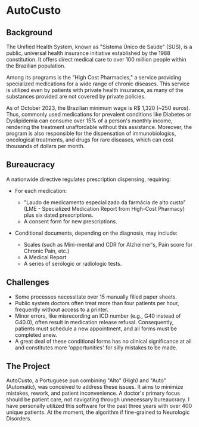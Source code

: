 # AutoCusto

## Background

The Unified Health System, known as "Sistema Único de Saúde" (SUS), is a public, universal health insurance initiative established by the 1988 constitution. It offers direct medical care to over 100 million people within the Brazilian population.

Among its programs is the "High Cost Pharmacies," a service providing specialized medications for a wide range of chronic diseases. This service is utilized even by patients with private health insurance, as many of the substances provided are not covered by private policies.

As of October 2023, the Brazilian minimum wage is R$ 1,320 (~250 euros). Thus, commonly used medications for prevalent conditions like Diabetes or Dyslipidemia can consume over 15% of a person's monthly income, rendering the treatment unaffordable without this assistance. Moreover, the program is also responsible for the dispensation of immunobiologics, oncological treatments, and drugs for rare diseases, which can cost thousands of dollars per month.

## Bureaucracy

A nationwide directive regulates prescription dispensing, requiring:

- For each medication:
    - "Laudo de medicamento especializado da farmácia de alto custo" (LME - Specialized Medication Report from High-Cost Pharmacy) plus six dated prescriptions.
    - A consent form for new prescriptions.
  
- Conditional documents, depending on the diagnosis, may include:
    - Scales (such as Mini-mental and CDR for Alzheimer's, Pain score for Chronic Pain, etc.)
    - A Medical Report
    - A series of serologic or radiologic tests.
 

## Challenges

- Some processes necessitate over 15 manually filled paper sheets.
- Public system doctors often treat more than four patients per hour, frequently without access to a printer.
- Minor errors, like misrecording an ICD number (e.g., G40 instead of G40.0), often result in medication release refusal. Consequently, patients must schedule a new appointment, and all forms must be completed anew.
- A great deal of these conditional forms has no clinical significance at all and constitutes more 'opportunities' for silly mistakes to be made.

## The Project

AutoCusto, a Portuguese pun combining "Alto" (High) and "Auto" (Automatic), was conceived to address these issues. It aims to minimize mistakes, rework, and patient inconvenience. A doctor's primary focus should be patient care, not navigating through unnecessary bureaucracy. I have personally utilized this software for the past three years with over 400 unique patients. At the moment, the algorithm if fine-grained to Neurologic Disorders.
